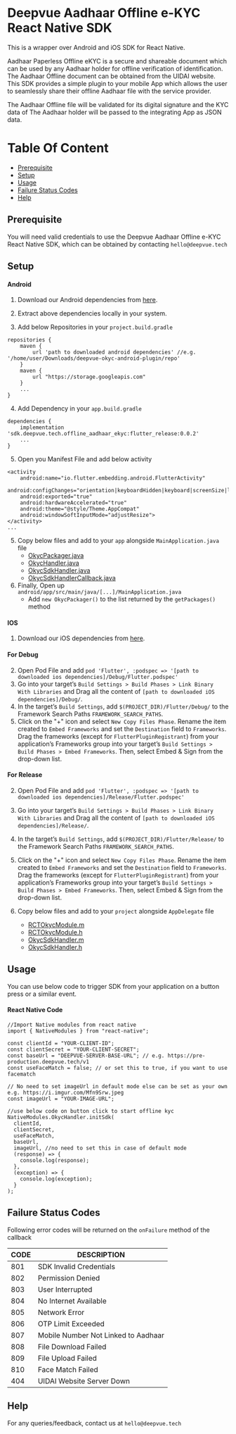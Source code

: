 # Deepvue Aadhaar Offline e-KYC React Native SDK

This is a wrapper over Android and iOS SDK for React Native.

Aadhaar Paperless Offline eKYC is a secure and shareable document which can be used by any Aadhaar holder for offline verification of identification. The Aadhaar Offline document can be obtained from the UIDAI website. This SDK provides a simple plugin to your mobile App which allows the user to seamlessly share their offline Aadhaar file with the service provider. 

The Aadhaar Offline file will be validated for its digital signature and the KYC data of The Aadhaar holder will be passed to the integrating App as JSON data.


# Table Of Content

- [Prerequisite](#prerequisite)
- [Setup](#setup)
- [Usage](#usage)
- [Failure Status Codes](#failure-status-codes)
- [Help](#help)

## Prerequisite

You will need valid credentials to use the Deepvue Aadhaar Offline e-KYC React Native SDK, which can be obtained by contacting `hello@deepvue.tech` 

## Setup

#### Android
1. Download our Android dependencies from [here](https://deepvue-public-storage.s3.ap-south-1.amazonaws.com/offline-aadhaar-ekyc/android/v0.0.2/deepvue-okyc-android-plugin.zip).

2. Extract above dependencies locally in your system.

3. Add below Repositories in your `project.build.gradle`
```
repositories {
    maven {
        url 'path to downloaded android dependencies' //e.g. '/home/user/Downloads/deepvue-okyc-android-plugin/repo'
    }
    maven {
        url "https://storage.googleapis.com"
    }
    ...
}
```
4. Add Dependency in your `app.build.gradle`
```
dependencies {
    implementation 'sdk.deepvue.tech.offline_aadhaar_ekyc:flutter_release:0.0.2'
    ...
}
```
5. Open you Manifest File and add below activity
```
<activity
    android:name="io.flutter.embedding.android.FlutterActivity"
    android:configChanges="orientation|keyboardHidden|keyboard|screenSize|locale|layoutDirection|fontScale|screenLayout|density|uiMode"
    android:exported="true"
    android:hardwareAccelerated="true"
    android:theme="@style/Theme.AppCompat"
    android:windowSoftInputMode="adjustResize">
</activity>
...
```
5. Copy below files and add to your `app` alongside `MainApplication.java` file
    - [OkycPackager.java](https://github.com/deepvue-tech/deepvue-aadhaar-offline-ekyc-react-sdk/blob/master/android/OkycPackager.java)
    - [OkycHandler.java](https://github.com/deepvue-tech/deepvue-aadhaar-offline-ekyc-react-sdk/blob/master/android/OkycHandler.java)
    - [OkycSdkHandler.java](https://github.com/deepvue-tech/deepvue-aadhaar-offline-ekyc-react-sdk/blob/master/android/OkycSdkHandler.java)
    - [OkycSdkHandlerCallback.java](https://github.com/deepvue-tech/deepvue-aadhaar-offline-ekyc-react-sdk/blob/master/android/OkycSdkHandlerCallback.java)
6. Finally, Open up `android/app/src/main/java/[...]/MainApplication.java`
    - Add `new OkycPackager()` to the list returned by the `getPackages()` method

#### IOS
    
1. Download our iOS dependencies from [here](https://deepvue-public-storage.s3.ap-south-1.amazonaws.com/offline-aadhaar-ekyc/ios/v0.0.2/deepvue-okyc-ios-plugin.zip).

#### For Debug

2. Open Pod File and add `pod 'Flutter', :podspec => '[path to downloaded ios dependencies]/Debug/Flutter.podspec'`
3. Go into your target’s `Build Settings > Build Phases > Link Binary With Libraries` and Drag all the content of `[path to downloaded iOS dependencies]/Debug/`.
4. In the target’s `Build Settings`, add `$(PROJECT_DIR)/Flutter/Debug/` to the Framework Search Paths `FRAMEWORK_SEARCH_PATHS`.
5. Click on the "+" icon and select `New Copy Files Phase`. Rename the item created to `Embed Frameworks` and set the `Destination` field to `Frameworks`. Drag the frameworks (except for `FlutterPluginRegistrant`) from your application’s Frameworks group into your target’s `Build Settings > Build Phases > Embed Frameworks`. Then, select Embed & Sign from the drop-down list.

#### For Release
2. Open Pod File and add `pod 'Flutter', :podspec => '[path to downloaded ios dependencies]/Release/Flutter.podspec'`
3. Go into your target’s `Build Settings > Build Phases > Link Binary With Libraries` and Drag all the content of `[path to downloaded iOS dependencies]/Release/`.
4. In the target’s `Build Settings`, add `$(PROJECT_DIR)/Flutter/Release/` to the Framework Search Paths `FRAMEWORK_SEARCH_PATHS`.
5. Click on the "+" icon and select `New Copy Files Phase`. Rename the item created to `Embed Frameworks` and set the `Destination` field to `Frameworks`. Drag the frameworks (except for `FlutterPluginRegistrant`) from your application’s Frameworks group into your target’s `Build Settings > Build Phases > Embed Frameworks`. Then, select Embed & Sign from the drop-down list.   

6. Copy below files and add to your `project` alongside `AppDelegate` file
    - [RCTOkycModule.m](https://github.com/deepvue-tech/deepvue-aadhaar-offline-ekyc-react-sdk/blob/master/ios/RCTOkycModule.m)
    - [RCTOkycModule.h](https://github.com/deepvue-tech/deepvue-aadhaar-offline-ekyc-react-sdk/blob/master/ios/RCTOkycModule.h)
    - [OkycSdkHandler.m](https://github.com/deepvue-tech/deepvue-aadhaar-offline-ekyc-react-sdk/blob/master/ios/OkycSdkHandler.m)
    - [OkycSdkHandler.h](https://github.com/deepvue-tech/deepvue-aadhaar-offline-ekyc-react-sdk/blob/master/ios/OkycSdkHandler.h)

## Usage
You can use below code to trigger SDK from your application on a button press or a similar event.

#### React Native Code
```
//Import Native modules from react native
import { NativeModules } from "react-native";

const clientId = "YOUR-CLIENT-ID";
const clientSecret = "YOUR-CLIENT-SECRET";
const baseUrl = "DEEPVUE-SERVER-BASE-URL"; // e.g. https://pre-production.deepvue.tech/v1
const useFaceMatch = false; // or set this to true, if you want to use facematch

// No need to set imageUrl in default mode else can be set as your own e.g. https://i.imgur.com/Mfn9Srw.jpeg
const imageUrl = "YOUR-IMAGE-URL"; 

//use below code on button click to start offline kyc
NativeModules.OkycHandler.initSdk(
  clientId,
  clientSecret,
  useFaceMatch,
  baseUrl,
  imageUrl, //no need to set this in case of default mode
  (response) => {
    console.log(response);
  },
  (exception) => {
    console.log(exception);
  }
);

```

## Failure Status Codes
Following error codes will be returned on the `onFailure` method of the callback

| CODE | DESCRIPTION                  |
| ---- | ---------------------------- |
| 801  | SDK Invalid Credentials             |
| 802  | Permission Denied       |
| 803  | User Interrupted            |
| 804  | No Internet Available |
| 805  | Network Error         |
| 806  | OTP Limit Exceeded       |
| 807  | Mobile Number Not Linked to Aadhaar             |
| 808  | File Download Failed 
| 809  | File Upload Failed |
| 810  | Face Match Failed            |
| 404  | UIDAI Website Server Down            |


## Help
For any queries/feedback, contact us at `hello@deepvue.tech` 
